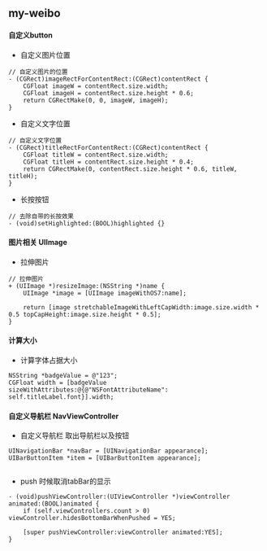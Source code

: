 my-weibo
--

#### 自定义button
* 自定义图片位置

```
// 自定义图片的位置
- (CGRect)imageRectForContentRect:(CGRect)contentRect {
    CGFloat imageW = contentRect.size.width;
    CGFloat imageH = contentRect.size.height * 0.6;
    return CGRectMake(0, 0, imageW, imageH);
}

```

* 自定义文字位置

```
// 自定义文字位置
- (CGRect)titleRectForContentRect:(CGRect)contentRect {
    CGFloat titleW = contentRect.size.width;
    CGFloat titleH = contentRect.size.height * 0.4;
    return CGRectMake(0, contentRect.size.height * 0.6, titleW, titleH);
}
```

* 长按按钮

```
// 去除自带的长按效果
- (void)setHighlighted:(BOOL)highlighted {}
```

#### 图片相关 UIImage
* 拉伸图片

```
// 拉伸图片
+ (UIImage *)resizeImage:(NSString *)name {
    UIImage *image = [UIImage imageWithOS7:name];
    
    return [image stretchableImageWithLeftCapWidth:image.size.width * 0.5 topCapHeight:image.size.height * 0.5];
}
```

#### 计算大小
* 计算字体占据大小

```
NSString *badgeValue = @"123";
CGFloat width = [badgeValue sizeWithAttributes:@{@"NSFontAttributeName": self.titleLabel.font}].width;
```

#### 自定义导航栏 NavViewController
* 自定义导航栏 取出导航栏以及按钮

```
UINavigationBar *navBar = [UINavigationBar appearance];
UIBarButtonItem *item = [UIBarButtonItem appearance];
    
``` 

* push 时候取消tabBar的显示

```
- (void)pushViewController:(UIViewController *)viewController animated:(BOOL)animated {
    if (self.viewControllers.count > 0) viewController.hidesBottomBarWhenPushed = YES;
    
    [super pushViewController:viewController animated:YES];
}
```